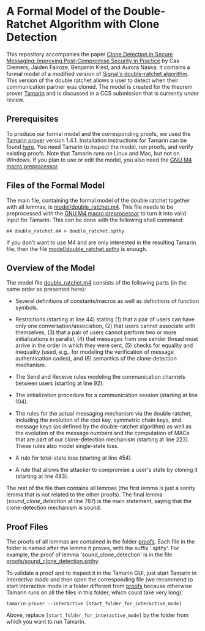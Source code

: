 # A Formal Model of the Double-Ratchet Algorithm with Clone Detection

This repository accompanies the paper [Clone Detection in Secure Messaging: Improving Post-Compromise Security in Practice](https://people.cispa.io/cas.cremers/downloads/papers/CFKN2020-messaging_cloning.pdf) by Cas Cremers, Jaiden Fairoze, Benjamin Kiesl, and Aurora Naska; it contains a formal model of a modified version of [Signal's double-ratchet algorithm](https://signal.org/docs/specifications/doubleratchet/). This version of the double ratchet allows a user to detect when their communication partner was cloned. The model is created for the theorem prover [Tamarin](https://tamarin-prover.github.io/) and is discussed in a CCS submission that is currently under review.

## Prerequisites

To produce our formal model and the corresponding proofs, we used the [Tamarin prover](https://tamarin-prover.github.io/) version 1.4.1. Installation instructions for Tamarin can be found [here](https://tamarin-prover.github.io/manual/book/002_installation.html). You need Tamarin to inspect the model, run proofs, and verify existing proofs. Note that Tamarin runs on Linux and Mac, but not on Windows. If you plan to use or edit the model, you also need the [GNU M4 macro preprocessor](https://www.gnu.org/software/m4/).

## Files of the Formal Model

The main file, containing the formal model of the double ratchet together with all lemmas, is [model/double_ratchet.m4](model/double_ratchet.m4). This file needs to be preprocessed with the [GNU M4 macro preprocessor](https://www.gnu.org/software/m4/) to turn it into valid input for Tamarin. This can be done with the following shell command: 

`m4 double_ratchet.m4 > double_ratchet.spthy`

If you don't want to use M4 and are only interested in the resulting Tamarin file, then the file [model/double_ratchet.spthy](model/double_ratchet.spthy) is enough. 


## Overview of the Model

The model file [double_ratchet.m4](model/double_ratchet.m4) consists of the following parts (in the same order as presented here):

* Several definitions of constants/macros as well as definitions of function symbols.

* Restrictions (starting at line 44) stating (1) that a pair of users can have only one conversation/association, (2) that users cannot associate with themselves, (3) that a pair of users cannot perform two or more initializations in parallel, (4) that messages from one sender thread must arrive in the order in which they were sent, (5) checks for equality and inequality (used, e.g., for modeling the verification of message authentication codes), and (6) semantics of the clone-detection mechanism.

* The Send and Receive rules modeling the communication channels between users (starting at line 92).

* The initialization procedure for a communication session (starting at line 104).

* The rules for the actual messaging mechanism via the double ratchet, including the evolution of the root key, symmetric chain keys, and message keys (as defined by the double-ratchet algorithm) as well as the evolution of the message numbers and the computation of MACs that are part of our clone-detection mechanism (starting at line 223). These rules also model single-state loss.

* A rule for total-state loss (starting at line 454).

* A rule that allows the attacker to compromise a user's state by cloning it (starting at line 483).

The rest of the file then contains all lemmas (the first lemma is just a sanity lemma that is not related to the other proofs). The final lemma (*sound_clone_detection* at line 787) is the main statement, saying that the clone-detection mechanism is sound.

## Proof Files

The proofs of all lemmas are contained in the folder [proofs](proofs). Each file in the folder is named after the lemma it proves, with the suffix '.spthy'. For example, the proof of lemma 'sound_clone_detection' is in the file [proofs/sound_clone_detection.spthy](proofs/sound_clone_detection.spthy). 

To validate a proof and to inspect it in the Tamarin GUI, just start Tamarin in *interactive mode* and then open the corresponding file (we recommend to start interactive mode in a folder different from [proofs](proofs) because otherwise Tamarin runs on all the files in this folder, which could take very long):

`tamarin-prover --interactive [start_folder_for_interactive_mode]`

Above, replace `[start_folder_for_interactive_mode]` by the folder from which you want to run Tamarin.
